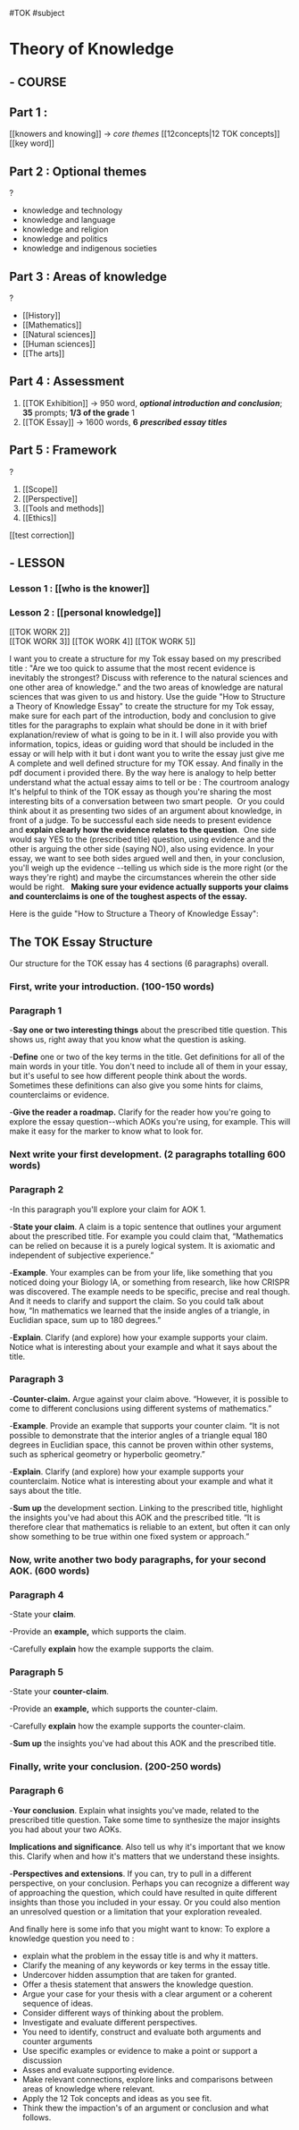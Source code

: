 #TOK  #subject
# Theory of Knowledge 
## - COURSE
## **Part 1 :** 
 [[knowers and knowing]] $\rightarrow$ *core themes* 
 [[12concepts|12 TOK concepts]]   
  [[key word]] 
  
## **Part 2 :** Optional themes
?
- knowledge and technology
- knowledge and language 
- knowledge and religion 
- knowledge and politics
- knowledge and indigenous societies  
<!--SR:!2023-10-16,39,270-->

## **Part 3 :** Areas of knowledge
?
- [[History]]
- [[Mathematics]] 
- [[Natural sciences]]
- [[Human sciences]]
- [[The arts]] 
<!--SR:!2023-11-30,58,277-->

## **Part 4 :** Assessment
1. [[TOK Exhibition]]  $\rightarrow$ 950 word, ***optional introduction and conclusion***; __35__ prompts; **1/3 of the grade** 1
2. [[TOK Essay]] $\rightarrow$ 1600 words, __6__ ***prescribed essay titles*** 

## **Part 5 :** Framework 
?
1. [[Scope]] 
2. [[Perspective]]
3. [[Tools and methods]]
4. [[Ethics]]
<!--SR:!2023-10-14,37,270-->

[[test correction]] 

## - LESSON
### **Lesson 1 :** [[who is the knower]] 
### **Lesson 2 :** [[personal knowledge]] 

[[TOK WORK 2]]  
[[TOK WORK 3]] 
[[TOK WORK 4]] 
[[TOK WORK 5]] 

I want you to create a structure for my Tok essay based on my prescribed title : "Are we too quick to assume that the most recent evidence is inevitably the strongest? Discuss with reference to the natural sciences and one other area of knowledge." and the two areas of knowledge are natural sciences that was given to us and history. Use the guide "How to Structure a Theory of Knowledge Essay" to create the structure for my Tok essay, make sure for each part of the introduction, body and conclusion to give titles for the paragraphs to explain what should be done in it with brief explanation/review of what is going to be in it. I will also provide you with information, topics, ideas or guiding word that should be included in the essay or will help with it but i dont want you to write the essay just give me A complete and well defined structure for my TOK essay. And finally in the pdf document i provided there. By the way here is analogy to help better understand what the actual essay aims to tell or be :
The courtroom analogy
It's helpful to think of the TOK essay as though you're sharing the most interesting bits of a conversation between two smart people.  Or you could think about it as presenting two sides of an argument about knowledge, in front of a judge. To be successful each side needs to present evidence and **explain clearly how the evidence relates to the question**. 
One side would say YES to the (prescribed title) question, using evidence and the other is arguing the other side (saying NO), also using evidence.
In your essay, we want to see both sides argued well and then, in your conclusion, you'll weigh up the evidence --telling us which side is the more right (or the ways they're right) and maybe the circumstances wherein the other side would be right.  
**Making sure your evidence actually supports your claims and counterclaims is one of the toughest aspects of the essay.**

Here is the guide "How to Structure a Theory of Knowledge Essay": 
## The TOK Essay Structure

Our structure for the TOK essay has 4 sections (6 paragraphs) overall.

### First, write your introduction. (100-150 words)

### Paragraph 1

-**Say one or two interesting things** about the prescribed title question. This shows us, right away that you know what the question is asking. 

-**Define** one or two of the key terms in the title. Get definitions for all of the main words in your title. You don't need to include all of them in your essay, but it's useful to see how different people think about the words. Sometimes these definitions can also give you some hints for claims, counterclaims or evidence. 

-**Give the reader a roadmap.** Clarify for the reader how you're going to explore the essay question--which AOKs you're using, for example. This will make it easy for the marker to know what to look for.

### Next write your first development. (2 paragraphs totalling 600 words)

### Paragraph 2

-In this paragraph you'll explore your claim for AOK 1. 

-**State your claim**. A claim is a topic sen­tence that outlines your argument about the prescribed title. For example you could claim that, “Mathematics can be relied on because it is a purely logical system. It is axiomatic and independent of subjective experience.”

-**Example**. Your examples can be from your life, like something that you noticed doing your Biology IA, or something from research, like how CRISPR was discovered. The example needs to be specific, precise and real though. And it needs to clar­ify and sup­port the claim. So you could talk about how, “In mathematics we learned that the inside angles of a triangle, in Euclidian space, sum up to 180 degrees.”

-**Explain**. Clarify (and explore) how your example supports your claim. Notice what is interesting about your example and what it says about the title. 

### Paragraph 3

-**Counter-claim.** Argue against your claim above. “However, it is possible to come to different conclusions using different systems of mathematics.”

-**Example**. Provide an example that supports your counter claim. “It is not possible to demonstrate that the interior angles of a triangle equal 180 degrees in Euclidian space, this cannot be proven within other systems, such as spherical geometry or hyperbolic geometry.”

-**Explain**. Clarify (and explore) how your example supports your counterclaim. Notice what is interesting about your example and what it says about the title. 

-**Sum up** the development section. Linking to the prescribed title, highlight the insights you've had about this AOK and the prescribed title. “It is therefore clear that mathematics is reliable to an extent, but often it can only show something to be true within one fixed system or approach.”

### Now, write another two body paragraphs, for your second AOK. (600 words)

### Paragraph 4

-State your **claim**.

-Provide an **example,** which supports the claim.

-Carefully **explain** how the example supports the claim.  

### Paragraph 5

-State your **counter-claim**.

-Provide an **example,** which supports the counter-claim.

-Carefully **explain** how the example supports the counter-claim.  

-**Sum up** the insights you've had about this AOK and the prescribed title.

### Finally, write your conclusion. (200-250 words)

### Paragraph 6

-**Your conclusion**. Explain what insights you've made, related to the prescribed title question. Take some time to synthesize the major insights you had about your two AOKs.  

**Implications and significance**. Also tell us why it's important that we know this. Clarify when and how it's matters that we understand these insights.

-**Perspectives and extensions**. If you can, try to pull in a different perspective, on your conclusion. Perhaps you can recognize a different way of approaching the question, which could have resulted in quite different insights than those you included in your essay. Or you could also mention an unresolved question or a limitation that your exploration revealed.

And finally here is some info that you might want to know:
To explore a knowledge question you need to :
- explain what the problem in the essay title is and why it matters.
- Clarify the meaning of any keywords or key terms in the essay title. 
- Undercover hidden assumption that are taken for granted.
- Offer a thesis statement that answers the knowledge question.
- Argue your case for your thesis with a clear argument or a coherent sequence of ideas.
- Consider different ways of thinking about the problem.
- Investigate and evaluate different perspectives.
- You need to identify, construct and evaluate both arguments and counter arguments 
- Use specific examples or evidence to make a point or support a discussion
- Asses and evaluate supporting evidence.
- Make relevant connections, explore links and comparisons between areas of knowledge where relevant.
- Apply the 12 Tok concepts and ideas as you see fit.
- Think thew the impaction's of an argument or conclusion and what follows.
